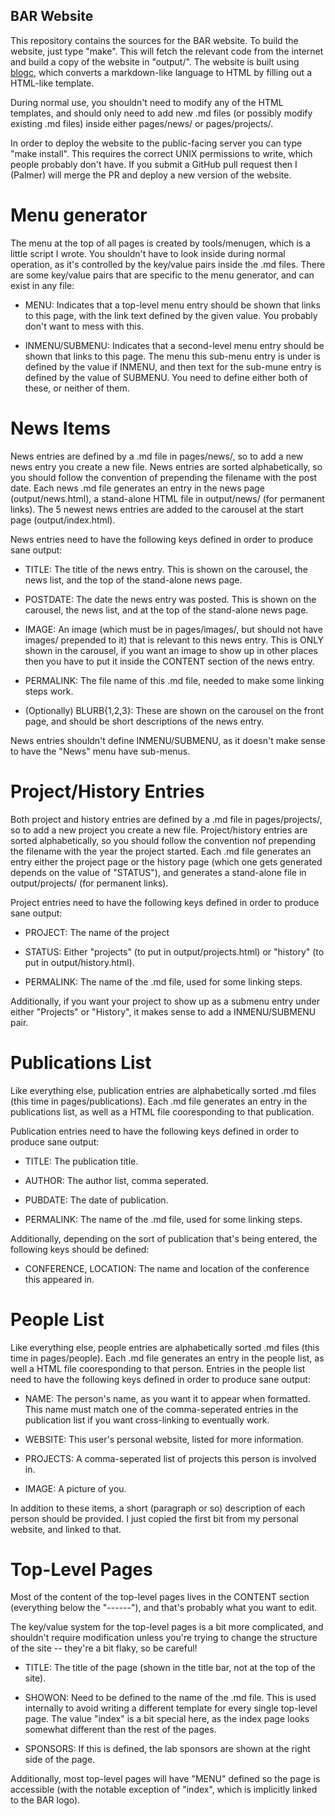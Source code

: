 BAR Website
------
This repository contains the sources for the BAR website.  To build the
website, just type "make".  This will fetch the relevant code from the internet
and build a copy of the website in "output/".  The website is built using
[blogc](http://blogc.org), which converts a markdown-like language to HTML by
filling out a HTML-like template.

During normal use, you shouldn't need to modify any of the HTML templates, and
should only need to add new .md files (or possibly modify existing .md files)
inside either pages/news/ or pages/projects/.

In order to deploy the website to the public-facing server you can type "make
install".  This requires the correct UNIX permissions to write, which people
probably don't have.  If you submit a GitHub pull request then I (Palmer) will
merge the PR and deploy a new version of the website.

# Menu generator

The menu at the top of all pages is created by tools/menugen, which is a little
script I wrote.  You shouldn't have to look inside during normal operation, as
it's controlled by the key/value pairs inside the .md files.  There are some
key/value pairs that are specific to the menu generator, and can exist in any
file:

* MENU: Indicates that a top-level menu entry should be shown that links to
  this page, with the link text defined by the given value.  You probably don't
  want to mess with this.

* INMENU/SUBMENU: Indicates that a second-level menu entry should be shown that
  links to this page.  The menu this sub-menu entry is under is defined by the
  value if INMENU, and then text for the sub-mune entry is defined by the value
  of SUBMENU.  You need to define either both of these, or neither of them.

# News Items

News entries are defined by a .md file in pages/news/, so to add a new news
entry you create a new file.  News entries are sorted alphabetically, so you
should follow the convention of prepending the filename with the post date.
Each news .md file generates an entry in the news page (output/news.html), a
stand-alone HTML file in output/news/ (for permanent links).  The 5 newest news
entries are added to the carousel at the start page (output/index.html).  

News entries need to have the following keys defined in order to produce sane
output:

* TITLE: The title of the news entry.  This is shown on the carousel, the news
  list, and the top of the stand-alone news page.

* POSTDATE: The date the news entry was posted.  This is shown on the carousel,
  the news list, and at the top of the stand-alone news page.

* IMAGE: An image (which must be in pages/images/, but should not have images/
  prepended to it) that is relevant to this news entry.  This is ONLY shown in
  the carousel, if you want an image to show up in other places then you have
  to put it inside the CONTENT section of the news entry.

* PERMALINK: The file name of this .md file, needed to make some linking steps
  work.

* (Optionally) BLURB{1,2,3}: These are shown on the carousel on the front page,
  and should be short descriptions of the news entry. 

News entries shouldn't define INMENU/SUBMENU, as it doesn't make sense to have
the "News" menu have sub-menus.  

# Project/History Entries

Both project and history entries are defined by a .md file in pages/projects/,
so to add a new project you create a new file.  Project/history entries are
sorted alphabetically, so you should follow the convention nof prepending the
filename with the year the project started.  Each .md file generates an entry
either the project page or the history page (which one gets generated depends
on the value of "STATUS"), and generates a stand-alone file in output/projects/
(for permanent links).

Project entries need to have the following keys defined in order to produce
sane output:

* PROJECT: The name of the project

* STATUS: Either "projects" (to put in output/projects.html) or "history" (to
  put in output/history.html).

* PERMALINK: The name of the .md file, used for some linking steps.

Additionally, if you want your project to show up as a submenu entry under
either "Projects" or "History", it makes sense to add a INMENU/SUBMENU pair. 

# Publications List

Like everything else, publication entries are alphabetically sorted .md files
(this time in pages/publications).  Each .md file generates an entry in the
publications list, as well as a HTML file cooresponding to that publication.

Publication entries need to have the following keys defined in order to produce
sane output:

* TITLE: The publication title.

* AUTHOR: The author list, comma seperated.

* PUBDATE: The date of publication.

* PERMALINK: The name of the .md file, used for some linking steps.

Additionally, depending on the sort of publication that's being entered, the
following keys should be defined:

* CONFERENCE, LOCATION: The name and location of the conference this appeared
  in.

# People List

Like everything else, people entries are alphabetically sorted .md files (this
time in pages/people).  Each .md file generates an entry in the people list, as
well a HTML file cooresponding to that person.  Entries in the people list need
to have the following keys defined in order to produce sane output:

* NAME: The person's name, as you want it to appear when formatted.  This name
  must match one of the comma-seperated entries in the publication list if you
  want cross-linking to eventually work.

* WEBSITE: This user's personal website, listed for more information.

* PROJECTS: A comma-seperated list of projects this person is involved in.

* IMAGE: A picture of you.

In addition to these items, a short (paragraph or so) description of each
person should be provided.  I just copied the first bit from my personal
website, and linked to that.

# Top-Level Pages

Most of the content of the top-level pages lives in the CONTENT section
(everything below the "------"), and that's probably what you want to edit.

The key/value system for the top-level pages is a bit more complicated, and
shouldn't require modification unless you're trying to change the structure of
the site -- they're a bit flaky, so be careful! 

* TITLE: The title of the page (shown in the title bar, not at the top of the
  site).

* SHOWON: Need to be defined to the name of the .md file.  This is used
  internally to avoid writing a different template for every single top-level
  page.  The value "index" is a bit special here, as the index page looks
  somewhat different than the rest of the pages.

* SPONSORS: If this is defined, the lab sponsors are shown at the right side of
  the page.

Additionally, most top-level pages will have "MENU" defined so the page is
accessible (with the notable exception of "index", which is implicitly linked
to the BAR logo).
